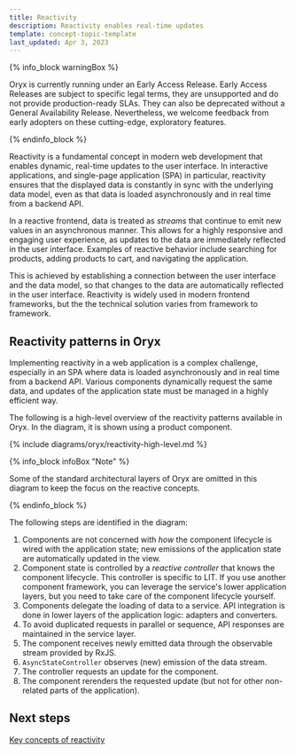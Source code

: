 ```yaml
---
title: Reactivity
description: Reactivity enables real-time updates
template: concept-topic-template
last_updated: Apr 3, 2023
---
```


{% info_block warningBox %}

Oryx is currently running under an Early Access Release. Early Access Releases are subject to specific legal terms, they are unsupported and do not provide production-ready SLAs. They can also be deprecated without a General Availability Release. Nevertheless, we welcome feedback from early adopters on these cutting-edge, exploratory features.

{% endinfo_block %}

Reactivity is a fundamental concept in modern web development that enables dynamic, real-time updates to the user interface. In interactive applications, and single-page application (SPA) in particular, reactivity ensures that the displayed data is constantly in sync with the underlying data model, even as that data is loaded asynchronously and in real time from a backend API.

In a reactive frontend, data is treated as _streams_ that continue to emit new values in an asynchronous manner. This allows for a highly responsive and engaging user experience, as updates to the data are immediately reflected in the user interface. Examples of reactive behavior include searching for products, adding products to cart, and navigating the application.

This is achieved by establishing a connection between the user interface and the data model, so that changes to the data are automatically reflected in the user interface. Reactivity is widely used in modern frontend frameworks, but the the technical solution varies from framework to framework.

## Reactivity patterns in Oryx

Implementing reactivity in a web application is a complex challenge, especially in an SPA where data is loaded asynchronously and in real time from a backend API. Various components dynamically request the same data, and updates of the application state must be managed in a highly efficient way.

The following is a high-level overview of the reactivity patterns available in Oryx. In the diagram, it is shown using a product component.

{% include diagrams/oryx/reactivity-high-level.md %}

{% info_block infoBox "Note" %}

Some of the standard architectural layers of Oryx are omitted in this diagram to keep the focus on the reactive concepts.

{% endinfo_block %}

The following steps are identified in the diagram:

1. Components are not concerned with _how_ the component lifecycle is wired with the application state; new emissions of the application state are automatically updated in the view.
2. Component state is controlled by a _reactive controller_ that knows the component lifecycle. This controller is specific to LIT. If you use another component framework, you can leverage the service's lower application layers, but you need to take care of the component lifecycle yourself.
3. Components delegate the loading of data to a service. API integration is done in lower layers of the application logic: adapters and converters.
4. To avoid duplicated requests in parallel or sequence, API responses are maintained in the service layer.
5. The component receives newly emitted data through the observable stream provided by RxJS.
6. `AsyncStateController` observes (new) emission of the data stream.
7. The controller requests an update for the component.
8. The component rerenders the requested update (but not for other non-related parts of the application).

## Next steps

[Key concepts of reactivity](/docs/scos/dev/front-end-development/{{page.version}}/oryx/reactivity/key-concepts-of-reactivity.html)
